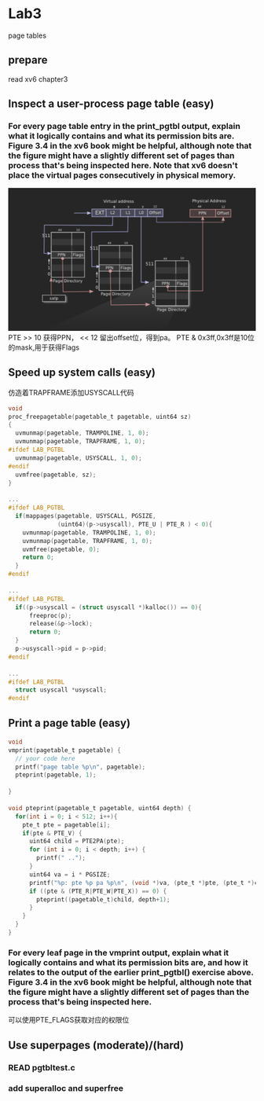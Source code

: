 # Lab3
page tables

## prepare

read xv6 chapter3

## Inspect a user-process page table (easy)

### For every page table entry in the print_pgtbl output, explain what it logically contains and what its permission bits are. Figure 3.4 in the xv6 book might be helpful, although note that the figure might have a slightly different set of pages than process that's being inspected here. Note that xv6 doesn't place the virtual pages consecutively in physical memory.

![alt text](image-39.png)
PTE >> 10 获得PPN， << 12 留出offset位，得到pa。
PTE & 0x3ff,0x3ff是10位的mask,用于获得Flags

## Speed up system calls (easy)

仿造着TRAPFRAME添加USYSCALL代码
```c
void
proc_freepagetable(pagetable_t pagetable, uint64 sz)
{
  uvmunmap(pagetable, TRAMPOLINE, 1, 0);
  uvmunmap(pagetable, TRAPFRAME, 1, 0);
#ifdef LAB_PGTBL
  uvmunmap(pagetable, USYSCALL, 1, 0);    
#endif  
  uvmfree(pagetable, sz);
}

...
#ifdef LAB_PGTBL
  if(mappages(pagetable, USYSCALL, PGSIZE,
              (uint64)(p->usyscall), PTE_U | PTE_R ) < 0){
    uvmunmap(pagetable, TRAMPOLINE, 1, 0);
    uvmunmap(pagetable, TRAPFRAME, 1, 0);
    uvmfree(pagetable, 0);
    return 0;
  }
#endif

...
#ifdef LAB_PGTBL
  if((p->usyscall = (struct usyscall *)kalloc()) == 0){
      freeproc(p);
      release(&p->lock);
      return 0;
  }
  p->usyscall->pid = p->pid;
#endif

...
#ifdef LAB_PGTBL
  struct usyscall *usyscall;
#endif
```

## Print a page table (easy)
```c
void
vmprint(pagetable_t pagetable) {
  // your code here
  printf("page table %p\n", pagetable);
  pteprint(pagetable, 1);

}

void pteprint(pagetable_t pagetable, uint64 depth) {
  for(int i = 0; i < 512; i++){
    pte_t pte = pagetable[i];
    if(pte & PTE_V) {
      uint64 child = PTE2PA(pte);
      for (int i = 0; i < depth; i++) {
        printf(" ..");
      }
      uint64 va = i * PGSIZE;
      printf("%p: pte %p pa %p\n", (void *)va, (pte_t *)pte, (pte_t *)child);
      if ((pte & (PTE_R|PTE_W|PTE_X)) == 0) {
        pteprint((pagetable_t)child, depth+1);
      }
    }
  }
}
```
### For every leaf page in the vmprint output, explain what it logically contains and what its permission bits are, and how it relates to the output of the earlier print_pgtbl() exercise above. Figure 3.4 in the xv6 book might be helpful, although note that the figure might have a slightly different set of pages than the process that's being inspected here.
可以使用PTE_FLAGS获取对应的权限位

## Use superpages (moderate)/(hard)

### READ pgtbltest.c
### add superalloc and superfree
